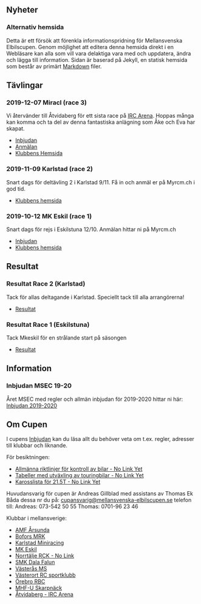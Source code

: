 ## Nyheter

### Alternativ hemsida
Detta är ett försök att förenkla informationspridning för Mellansvenska Elbilscupen. Genom möjlighet att editera denna hemsida direkt i en Webläsare kan alla som vill vara delaktiga vara med och uppdatera, ändra och lägga till information.
Sidan är baserad på Jekyll, en statisk hemsida som består av primärt [Markdown](https://www.markdownguide.org/cheat-sheet) filer.



## Tävlingar
### 2019-12-07 Miracl (race 3)
Vi återvänder till Åtvidaberg för ett sista race på [IRC Arena](https://www.facebook.com/ircarena). Hoppas många kan komma och ta del av denna fantastiska anlägning som Åke och Eva har skapat.
- [Inbjudan](https://idrottonline.se/MRCLinkoping-Bilsport)
- [Anmälan](https://www.myrcm.ch/myrcm/main?hId[1]=bkg&dId[E]=49565&pLa=en)
- [Klubbens Hemsida](https://www.facebook.com/ircarena)

### 2019-11-09 Karlstad (race 2)
Snart dags för deltävling 2 i Karlstad 9/11.
Få in och anmäl er på Myrcm.ch i god tid.
- [Klubbens hemsida](https://idrottonline.se/KarlstadMiniracingMHFUngdom-Bilsport)

### 2019-10-12 MK Eskil (race 1)
Snart dags för rejs i Eskilstuna 12/10.
Anmälan hittar ni på Myrcm.ch
- [Inbjudan](https://drive.google.com/file/d/1_3HFGBHzxH8RNRNw0zsxZIVdGvvZQHz0/view?fbclid=IwAR2iRAZEZd0inddBPvJ1EgiuqL3DjQmqjIHC65udkmRPJY3uAUK1WVdgLfo)
- [Klubbens hemsida](https://www.mkeskil.se)



## Resultat

### Resultat Race 2 (Karlstad)
Tack för allas deltagande i Karlstad. Speciellt tack till alla arrangörerna!
- [Resultat](https://www.myrcm.ch/myrcm/main?pLa=en&dFi=karlstad&dId[E]=49195&hId[1]=search)

### Resultat Race 1 (Eskilstuna)
Tack Mkeskil för en strålande start på säsongen
- [Resultat](https://www.myrcm.ch/myrcm/main?pLa=it&dFi=msec&dId[E]=48675&hId[1]=search)



## Information

### Inbjudan MSEC 19-20
Året MSEC med regler och allmän inbjudan för 2019-2020 hittar ni här: [Inbjudan 2019-2020](./files/MSEC-19-20.pdf)



## Om Cupen
I cupens [Inbjudan](./files/MSEC-19-20.pdf) kan du läsa allt du behöver veta om t.ex. regler, adresser till klubbar och liknande.

För besiktningen:
- [Allmänna riktlinjer för kontroll av bilar - No Link Yet]()
- [Tabeller med utväxling av touringbilar - No Link Yet]()
- [Karosslista för 21.5T - No Link Yet]()

Huvudansvarig för cupen är Andreas Gillblad med assistans av Thomas Ek
Båda dessa nr du på: cupansvarig@mellansvenska-elbilscupen.se
telefon till:
Andreas: 073-542 50 55
Thomas: 0701-96 23 46

Klubbar i mellansverige:
- [AMF Årsunda](http://amfrb.se)
- [Bofors MRK](http://www.boforsmrk.se/)
- [Karlstad Miniracing](https://www.kdmr.se)
- [MK Eskil](https://www.mkeskil.se)
- [Norrtälje RCK - No Link]()
- [SMK Dala Falun](https://idrottonline.se/SMKDalaFalun-Bilsport)
- [Västerås MS](www.vasterasms.se)
- [Västerort RC sportklubb](www.vrcsk.se/)
- [Örebro RBC](https://idrottonline.se/OrebroRadioBilClub-Bilsport)
- [MHF-U Skarpnäck](https://www.skarpnack.nu)
- [Åtvidaberg - IRC Arena](https://www.facebook.com/ircarena)
